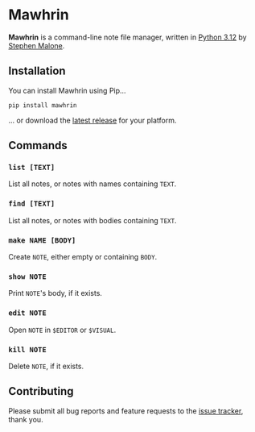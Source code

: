 # Mawhrin

**Mawhrin** is a command-line note file manager, written in [Python 3.12][py] by [Stephen Malone][sm].

## Installation

You can install Mawhrin using Pip...

```
pip install mawhrin
```

... or download the [latest release][rl] for your platform.

## Commands

### `list [TEXT]`

List all notes, or notes with names containing `TEXT`.

### `find [TEXT]`

List all notes, or notes with bodies containing `TEXT`.

### `make NAME [BODY]`

Create `NOTE`, either empty or containing `BODY`.

### `show NOTE`

Print `NOTE`'s body, if it exists.

### `edit NOTE`

Open `NOTE` in `$EDITOR` or `$VISUAL`.

### `kill NOTE`

Delete `NOTE`, if it exists.

## Contributing

Please submit all bug reports and feature requests to the [issue tracker][is], thank you.

[is]: https://github.com/stvmln86/mawhrin/issues
[rl]: https://github.com/stvmln86/mawhrin/releases/latest
[sm]: https://github.com/stvmln86
[py]: https://www.python.org/downloads/release/python-3120/

